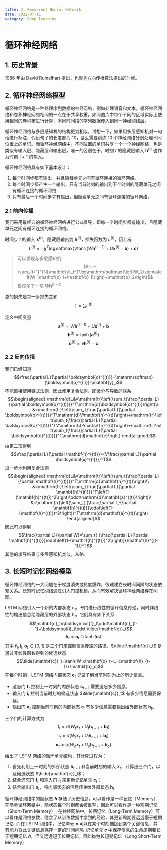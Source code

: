 ```yaml
---
title: 3. Recurrent Neural Network
date: 2022-07-11
category: Deep learning
---
```

<!--more-->

# 循环神经网络

## 1. 历史背景
1986 年由 David Rumelhart 提出，也就是方向传播算法提出的时候。


## 2. 循环神经网络模型
循环神经网络是一种处理序列数据的神经网络，例如处理语音和文本。循环神经网络和卷积神经网络相同的一点在于共享权重，如同图片中每个不同的区域实际上使用相同的卷积核进行计算，不同时间段的序列数据传入到同一神经网络层。

循环神经网络与多层感知机的结构更为相似。试想一下，如果用多层感知机对一句话进行标注，假设句子的长度都为 10，那么需要训练 10 个神经网络分别处理不同位置上的单词。而循环神经网络中，不同位置的单词共享一个一个神经网络，也是类似有输入层、隐藏层和输出层，唯一的区别在于，时刻 $t$ 的隐藏层输入 $\mathbf{h}^{(t)}$ 也作为时刻 $t + 1$ 的输入。

循环神经网络具有如下基本设计：
1. 每个时间步都有输出，并且隐藏单元之间有循环连接的循环网络。
2. 每个时间步都产生一个输出，只有当前时刻的输出到下个时刻的隐藏单元之间有循环连接的循环网络
3. 只有最后一个时间步才有输出，但隐藏单元之间有循环连接的循环网络。

### 2.1 前向传播
我们采用最经典的循环神经网络进行公式推导，即每一个时间步都有输出，且隐藏单元之间有循环连接的循环网络。

时间步 $t$ 的输入 $\mathbf{x}^{(t)}$，隐藏层输出为 $\mathbf{h}^{(t)}$，损失函数为 $L^{(t)}$，因此有
$$L^{(t)}=-\mathbf{y}^T\log\mathrm{softmax}\left(V\tanh(W\mathbf{h}^{(t-1)}+U\mathbf{x}^{(t)}+\mathbf{b})+\mathbf{c}\right)$$

> 可以发现与多层感知机
> $$L=-\sum_{i=1}^{N}\mathbf{y}_i^T\log\mathrm{softmax}\left(W_2\sigma\left(W_1\mathbf{x}_i+\mathbf{b}_1\right)+\mathbf{b}_2\right)$$
> 仅仅多了一项 $W\mathbf{h}^{(t-1)}$

总的损失是每一步损失之和
$$L=\sum_t L^{(t)}$$

定义中间变量
$$\mathbf{a}^{(t)}=W\mathbf{h}^{(t-1)}+U\mathbf{x}^{(t)}+\mathbf{b}$$
$$\mathbf{h}^{(t)}=\tanh(\mathbf{a}^{(t)})$$
$$\boldsymbol{o}^{(t)}=V\mathbf{h}^{(t)}+\mathbf{c}$$

### 2.2 反向传播
我们已经知道
$$\frac{\partial L}{\partial \boldsymbol{o}^{(t)}}=\mathrm{softmax}(\boldsymbol{o}^{(t)})-\mathbf{y}_i$$
不能直接使用链式法则，因此使用复合法则，即微分与导数的联系
$$\begin{aligned}
    \mathrm{d}L&=\mathrm{tr}\left(\sum_t{\frac{\partial L}{\partial \boldsymbol{o}^{(t)}}}^T\mathrm{d}\boldsymbol{o}^{(t)}\right)\\
    &=\mathrm{tr}\left(\sum_t{\frac{\partial L}{\partial \boldsymbol{o}^{(t)}}}^T\mathrm{d}V\mathbf{h}^{(t)}\right)+\mathrm{tr}\left(\sum_t{\frac{\partial L}{\partial \boldsymbol{o}^{(t)}}}^TV\mathrm{d}\mathbf{h}^{(t)}\right)+\mathrm{tr}\left(\sum_t{\frac{\partial L}{\partial \boldsymbol{o}^{(t)}}}^T\mathrm{d}\mathbf{c}\right)
\end{aligned}$$

由第二项得到
$$\frac{\partial L}{\partial \mathbf{h}^{(t)}}={V\frac{\partial L}{\partial \boldsymbol{o}^{(t)}}}^T$$
进一步地利用复合法则
$$\begin{aligned}
    \mathrm{d}L&=\mathrm{tr}\left(\sum_t{\frac{\partial L}{\partial \mathbf{h}^{(t)}}}^T\mathrm{d}\mathbf{h}^{(t)}\right)\\
    &=\mathrm{tr}\left(\sum_t{\frac{\partial L}{\partial \mathbf{h}^{(t)}}}^T\left(1-(\mathbf{h}^{(t)})^2\right)\odot\mathrm{d}\mathbf{a}^{(t)}\right)\\
    &=\mathrm{tr}\left(\sum_t{ {\frac{\partial L}{\partial \mathbf{h}^{(t)}}}\odot\left(1-(\mathbf{h}^{(t)})^2\right)}^T\mathrm{d}\mathbf{a}^{(t)}\right)
\end{aligned}$$
因此可以得到
$$\frac{\partial L}{\partial W}=\sum_t{ {\frac{\partial L}{\partial \mathbf{h}^{(t)}}}\odot\left(1-(\mathbf{h}^{(t)})^2\right)}{\mathbf{h}^{(t-1)}}^T$$
其他的求导结果与多层感知机类似，从略。

## 3. 长短时记忆网络模型
循环神经网络的一大问题在于梯度消失或梯度爆炸，很难建立长时间间隔的状态依赖关系。长短时记忆网络通过引入门控机制，从而有效解决循环神经网络存在问题。

LSTM 网络引入一个新的内部状态 $\mathrm{c}_t$，专门进行线性的循环信息传递，同时非线性的输出信息给隐藏层的外部状态 $\mathrm{h}_t$，它们具有如下关系
$$\mathbf{c}_t=\boldsymbol{f}_t\odot\mathbf{c}_{t-1}+\boldsymbol{i}_t\odot \tilde{\mathbf{c}}_t$$
$$\mathbf{h}_t=\boldsymbol{o}_t\odot \tanh(\mathbf{c}_t)$$
其中 $\boldsymbol{f}_t,\boldsymbol{i}_t,\boldsymbol{o}_t\in[0,1]$ 是三个门来控制信息传递的路径。$\tilde{\mathbf{c}}_t$ 是通过非线性函数得到的候选状态
$$\tilde{\mathbf{c}}_t=\tanh(W_c\mathbf{x}_t+U_c\mathbf{h}_{t-1}+\mathbf{b}_c)$$
在每个时刻，LSTM 网络内部状态 $\mathbf{c}_t$ 记录了到当前时刻为止的历史信息。

- 遗忘门 $\boldsymbol{f}_t$ 控制上一时刻的内部状态 $\mathbf{c}_{t-1}$ 需要遗忘多少信息。
- 输入门 $\boldsymbol{i}_t$ 控制当前时刻的候选状态 $\tilde{\mathbf{c}}_t$ 有多少信息需要保存。
- 输出门 $\boldsymbol{o}_t$ 控制当前时刻的内部状态 $\mathbf{c}_{t}$ 有多少信息需要输出给外部状态 $\mathbf{h}_t$。
  
三个门的计算方式为
$$\boldsymbol{f}_t=\sigma (W_f\mathbf{x}_t+U_f\mathbf{h}_{t-1}+\mathbf{b}_f)$$
$$\boldsymbol{i}_t=\sigma (W_i\mathbf{x}_t+U_i\mathbf{h}_{t-1}+\mathbf{b}_i)$$
$$\boldsymbol{o}_t=\sigma (W_o\mathbf{x}_t+U_o\mathbf{h}_{t-1}+\mathbf{b}_o)$$

给出了 LSTM 网络的循环单元结构，其计算过程为：
1. 首先利用上一时刻的外部状态 $\mathbf{h}_{t-1}$ 和当前时刻的输入 $\mathbf{x}_t$，计算出三个门，以及候选状态 $\tilde{\mathbf{c}}_t$；
2. 结合遗忘门 $\boldsymbol{f}_t$ 和输入门 $\boldsymbol{i}_t$ 来更新记忆单元 $\mathbf{c}_t$；
3. 结合输出门 $\boldsymbol{o}_t$，将内部状态的信息传递给外部状态 $\mathbf{h}_{t}$

循环神经网络中的隐状态 𝒉 存储了历史信息，可以看作是一种记忆（Memory）. 在简单循环网络中，隐状态每个时刻都会被重写，因此可以看作是一种短期记忆（Short-Term Memory）. 在神经网络中，长期记忆（Long-Term Memory）可以看作是网络参数，隐含了从训练数据中学到的经验，其更新周期要远远慢于短期记忆. 而在 LSTM 网络中，记忆单元 𝒄 可以在某个时刻捕捉到某个关键信息，并有能力将此关键信息保存一定的时间间隔. 记忆单元 𝒄 中保存信息的生命周期要长于短期记忆 𝒉，但又远远短于长期记忆，因此称为长短期记忆（Long Short-Term Memory）